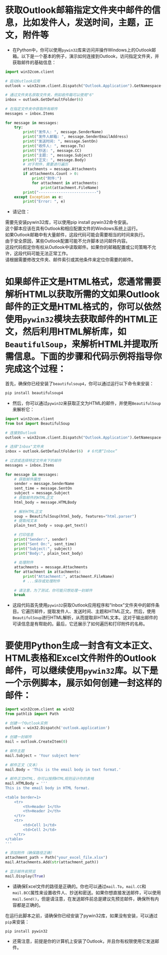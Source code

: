 
# 获取Outlook邮箱指定文件夹中邮件的信息，比如发件人，发送时间，主题，正文，附件等

* 在Python中，你可以使用`pywin32`库来访问并操作Windows上的Outlook邮箱。以下是一个基本的例子，演示如何连接到Outlook，访问指定文件夹，并获取邮件的基础信息：

```python
import win32com.client  
  
# 启动Outlook应用  
outlook = win32com.client.Dispatch("Outlook.Application").GetNamespace("MAPI")  
  
# 通过文件夹名获取文件夹，例如收件箱可以使用"6"  
inbox = outlook.GetDefaultFolder(6)  
  
# 在指定文件夹中获取所有邮件  
messages = inbox.Items  
  
for message in messages:  
    try:  
        print("发件人: ", message.SenderName)  
        print("发件人邮箱: ", message.SenderEmailAddress)  
        print("发送时间: ", message.SentOn)  
        print("收件人: ", message.To)  
        print("抄送: ", message.CC)  
        print("主题: ", message.Subject)  
        print("正文: ", message.Body)  
        # 对于附件，需要进行遍历  
        attachments = message.Attachments  
        if attachments.Count > 0:  
            print("附件:")  
            for attachment in attachments:  
                print(attachment.FileName)  
        print("--------------------------")  
    except Exception as e:  
        print("Error: ", e)
```

* 请记住：  
  
需要先安装pywin32库，可以使用pip install pywin32命令安装。  
这个脚本应该在具有Outlook和相应配置文件的Windows系统上运行。  
如果Outlook邮箱中有大量邮件，这段代码可能会需要相当的时间来执行。  
由于安全原因，某些Outlook配置可能不允许脚本访问邮件内容。  
这段代码假定你有权从Outlook中读取邮件。如果你的邮箱配置或公司策略不允许，这段代码可能无法正常工作。  
请根据需要修改文件夹、邮件索引或其他条件来定位你需要的邮件。

# 如果邮件正文是HTML格式，您通常需要解析HTML以获取所需的文如果Outlook邮件的正文是HTML格式的，你可以依然使用`pywin32`模块去获取邮件的HTML正文，然后利用HTML解析库，如`BeautifulSoup`，来解析HTML并提取所需信息。下面的步骤和代码示例将指导你完成这个过程：

首先，确保你已经安装了`beautifulsoup4`，你可以通过运行以下命令来安装：

```python
pip install beautifulsoup4
```
* 然后，你可以通过`pywin32`来获取正文为HTML的邮件，并使用`BeautifulSoup`来解析它：

```python
import win32com.client  
from bs4 import BeautifulSoup  
  
# 连接到Outlook  
outlook = win32com.client.Dispatch("Outlook.Application").GetNamespace("MAPI")  
  
# 选择"Inbox"文件夹  
inbox = outlook.GetDefaultFolder(6)  # 6代表“Inbox”  
  
# 过滤或选择特定文件夹下的邮件  
messages = inbox.Items  
  
for message in messages:  
    # 获取邮件属性  
    sender = message.SenderName  
    sent_time = message.SentOn  
    subject = message.Subject  
    # 获取邮件的HTML正文  
    html_body = message.HTMLBody  
  
    # 解析HTML正文  
    soup = BeautifulSoup(html_body, features="html.parser")  
    # 提取纯文本  
    plain_text_body = soup.get_text()  
  
    # 打印信息  
    print("Sender:", sender)  
    print("Sent On:", sent_time)  
    print("Subject:", subject)  
    print("Body:", plain_text_body)  
  
    # 处理附件  
    attachments = message.Attachments  
    for attachment in attachments:  
        print("Attachment:", attachment.FileName)  
        # ...保存或处理附件  
  
    # 请注意，为了测试，你可能只想处理一封邮件  
    break
```

* 这段代码首先使用`pywin32`获取Outlook应用程序和"Inbox"文件夹中的邮件条目。它遍历邮件，提取发件人、发送时间、主题和HTML正文。然后，使用`BeautifulSoup`进行HTML解析，从而提取非HTML文本。这对于输出邮件的可读信息是有帮助的。最后，它还展示了如何遍历和打印附件的名称。

# 要使用Python生成一封含有文本正文、HTML表格和Excel文件附件的Outlook邮件，可以继续使用`pywin32`库。以下是一个示例脚本，展示如何创建一封这样的邮件：

```python
import win32com.client as win32  
from pathlib import Path  
  
# 创建一个Outlook实例  
outlook = win32.Dispatch('outlook.application')  
  
# 创建一封邮件  
mail = outlook.CreateItem(0)  
  
# 邮件主题  
mail.Subject = 'Your subject here'  
  
# 邮件正文（文本）  
mail.Body = 'This is the email body in text format.'  
  
# 邮件正文HTML，你可以按照HTML规则设计你的表格  
mail.HTMLBody = '''  
This is the email body in HTML format.  
  
<table border=1>  
    <tr>        
	    <th>Header 1</th>        
	    <th>Header 2</th>    
	</tr>    
	<tr>        
		<td>Cell 1</td>        
		<td>Cell 2</td>    
	</tr>
</table>  
'''  
  
# 添加附件（确保路径正确）  
attachment_path = Path("your_excel_file.xlsx")  
mail.Attachments.Add(str(attachment_path))  
  
# 显示邮件前预览  
mail.Display(True)
```
* 请确保Excel文件的路径是正确的。你也可以通过`mail.To`，`mail.CC`和`mail.BCC`属性来设置收件人、抄送和密送。如果你想直接发送邮件，可以使用`mail.Send()`，但是请注意，在发送邮件前总是建议先预览邮件，确保所有内容都是正确的。

在运行此脚本之前，请确保你已经安装了pywin32库，如果没有安装，可以通过`pip`来安装：

```python
pip install pywin32
```
* 还需注意，前提是你的计算机上安装了Outlook，并且你有权限使用它发送邮件。